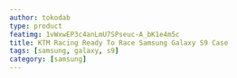 ```yaml
---
author: tokodab
type: product
featimg: 1vWxwEP3c4anLmU7SPseuc-A_bK1e4m5c
title: KTM Racing Ready To Race Samsung Galaxy S9 Case
tags: [samsung, galaxy, s9]
category: [samsung]
---
```

